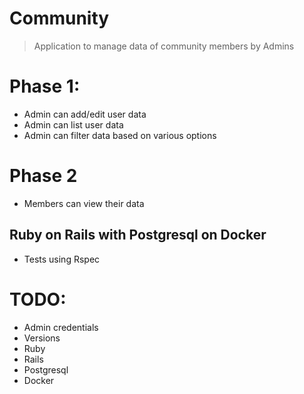 # Community
> Application to manage data of community members by Admins

# Phase 1:
  * Admin can add/edit user data
  * Admin can list user data
  * Admin can filter data based on various options
# Phase 2
  * Members can view their data
  
## Ruby on Rails with Postgresql on Docker
* Tests using Rspec

# TODO:
*  Admin credentials
*  Versions
*  Ruby
*  Rails
*  Postgresql
*  Docker

